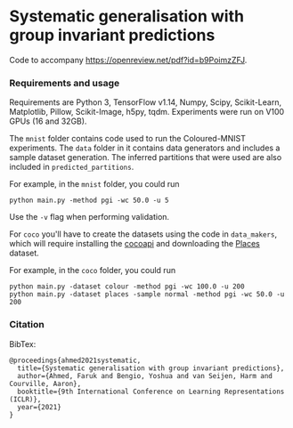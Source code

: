# Systematic generalisation with group invariant predictions

Code to accompany https://openreview.net/pdf?id=b9PoimzZFJ.

### Requirements and usage
Requirements are Python 3, TensorFlow v1.14, Numpy, Scipy, Scikit-Learn, Matplotlib, Pillow, Scikit-Image, h5py, tqdm. Experiments were run on V100 GPUs (16 and 32GB).

The `mnist` folder contains code used to run the Coloured-MNIST experiments. The `data` folder in it contains data generators and includes a sample dataset generation. The inferred partitions that were used are also included in `predicted_partitions`.

For example, in the `mnist` folder, you could run
```
python main.py -method pgi -wc 50.0 -u 5
```
Use the `-v` flag when performing validation.

For `coco` you'll have to create the datasets using the code in `data_makers`, which will require installing the [cocoapi](https://github.com/cocodataset/cocoapi) and downloading the [Places](http://places2.csail.mit.edu/) dataset.

For example, in the `coco` folder, you could run
```
python main.py -dataset colour -method pgi -wc 100.0 -u 200
python main.py -dataset places -sample normal -method pgi -wc 50.0 -u 200
```

### Citation
BibTex:
```
@proceedings{ahmed2021systematic,
  title={Systematic generalisation with group invariant predictions},  
  author={Ahmed, Faruk and Bengio, Yoshua and van Seijen, Harm and Courville, Aaron},  
  booktitle={9th International Conference on Learning Representations (ICLR)},  
  year={2021}  
}
```
